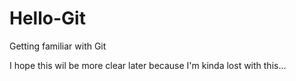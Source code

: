 # Hello-Git
Getting familiar with Git

I hope this wil be more clear later because I'm kinda lost with this...
